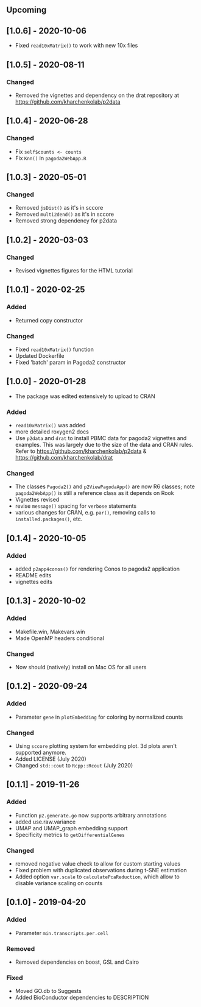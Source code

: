 ## Upcoming

## [1.0.6] - 2020-10-06

- Fixed `read10xMatrix()` to work with new 10x files

## [1.0.5] - 2020-08-11

### Changed

- Removed the vignettes and dependency on the drat repository at https://github.com/kharchenkolab/p2data

## [1.0.4] - 2020-06-28

### Changed

- Fix `self$counts <- counts`
- Fix `Knn()` in `pagoda2WebApp.R`

## [1.0.3] - 2020-05-01

### Changed

- Removed `jsDist()` as it's in sccore
- Removed `multi2dend()` as it's in sccore
- Removed strong dependency for p2data

## [1.0.2] - 2020-03-03

### Changed

- Revised vignettes figures for the HTML tutorial

## [1.0.1] - 2020-02-25

### Added
- Returned copy constructor

### Changed
- Fixed `read10xMatrix()` function
- Updated Dockerfile
- Fixed 'batch' param in Pagoda2 constructor

## [1.0.0] - 2020-01-28
- The package was edited extensively to upload to CRAN

### Added
- `read10xMatrix()` was added
- more detailed roxygen2 docs
- Use `p2data` and `drat` to install PBMC data for pagoda2 vignettes and examples. This was largely due to the size of the data and CRAN rules. Refer to https://github.com/kharchenkolab/p2data & https://github.com/kharchenkolab/drat

### Changed
- The classes `Pagoda2()` and `p2ViewPagodaApp()` are now R6 classes; note `pagoda2WebApp()` is still a reference class as it depends on Rook
- Vignettes revised
- revise `message()` spacing for `verbose` statements
- various changes for CRAN, e.g. `par()`, removing calls to `installed.packages()`, etc.

## [0.1.4] - 2020-10-05

### Added
- added `p2app4conos()` for rendering Conos to pagoda2 application
- README edits
- vignettes edits

## [0.1.3] - 2020-10-02

### Added
- Makefile.win, Makevars.win
- Made OpenMP headers conditional

### Changed
- Now should (natively) install on Mac OS for all users

## [0.1.2] - 2020-09-24

### Added

- Parameter `gene` in `plotEmbedding` for coloring by normalized counts

### Changed

- Using `sccore` plotting system for embedding plot. 3d plots aren't supported anymore.
- Added LICENSE (July 2020)
- Changed `std::cout` to `Rcpp::Rcout` (July 2020)

## [0.1.1] - 2019-11-26

### Added

- Function `p2.generate.go` now supports arbitrary annotations
- added use.raw.variance
- UMAP and UMAP_graph embedding support
- Specificity metrics to `getDifferentialGenes`

### Changed

- removed negative value check to allow for custom starting values
- Fixed problem with duplicated observations during t-SNE estimation
- Added option `var.scale` to `calculatePcaReduction`, which allow to disable variance scaling on counts

## [0.1.0] - 2019-04-20

### Added

- Parameter `min.transcripts.per.cell`

### Removed

- Removed dependencies on boost, GSL and Cairo

### Fixed

- Moved GO.db to Suggests
- Added BioConductor dependencies to DESCRIPTION

